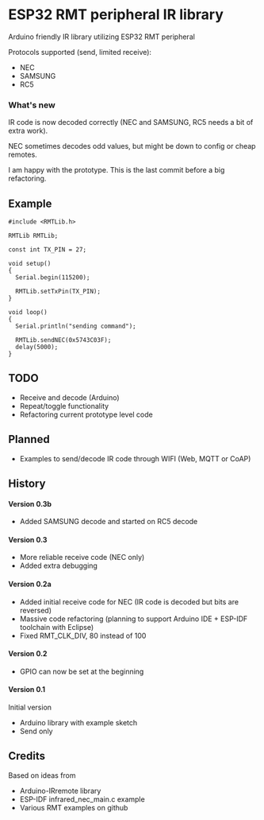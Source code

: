 # ESP32 RMT peripheral IR library

Arduino friendly IR library utilizing ESP32 RMT peripheral

Protocols supported (send, limited receive):
- NEC
- SAMSUNG
- RC5

### What's new
IR code is now decoded correctly (NEC and SAMSUNG, RC5 needs a bit of extra work).

NEC sometimes decodes odd values, but might be down to config or cheap remotes.

I am happy with the prototype. This is the last commit before a big refactoring.

## Example

```
#include <RMTLib.h>

RMTLib RMTLib;

const int TX_PIN = 27;

void setup()
{
  Serial.begin(115200);
  
  RMTLib.setTxPin(TX_PIN);
}

void loop()
{
  Serial.println("sending command");

  RMTLib.sendNEC(0x5743C03F);
  delay(5000);
}
```

## TODO
- Receive and decode (Arduino)
- Repeat/toggle functionality
- Refactoring current prototype level code

## Planned
- Examples to send/decode IR code through WIFI (Web, MQTT or CoAP)

## History

#### Version 0.3b
- Added SAMSUNG decode and started on RC5 decode

#### Version 0.3
- More reliable receive code (NEC only)
- Added extra debugging

#### Version 0.2a
- Added initial receive code for NEC (IR code is decoded but bits are reversed)
- Massive code refactoring (planning to support Arduino IDE + ESP-IDF toolchain with Eclipse)
- Fixed RMT_CLK_DIV, 80 instead of 100

#### Version 0.2
- GPIO can now be set at the beginning

#### Version 0.1
Initial version
- Arduino library with example sketch
- Send only

## Credits
Based on ideas from
- Arduino-IRremote library
- ESP-IDF infrared_nec_main.c example
- Various RMT examples on github
